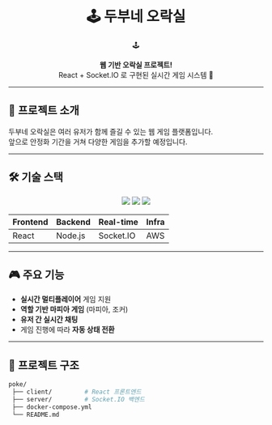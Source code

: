 <h1 align="center">
  🕹️ 두부네 오락실  
</h1>

<p align="center">
 🕹️
</p>

<p align="center">
  <b>웹 기반 오락실 프로젝트!</b>  
  <br/>
  React + Socket.IO 로 구현된 실시간 게임 시스템 🎯
</p>

---

## 🚀 프로젝트 소개
두부네 오락실은 여러 유저가 함께 즐길 수 있는 웹 게임 플랫폼입니다.  
앞으로 안정화 기간을 거쳐 다양한 게임을 추가할 예정입니다.  

---

## 🛠️ 기술 스택

<p align="center">
  <img src="https://img.shields.io/badge/React-61DAFB?style=for-the-badge&logo=react&logoColor=black"/>
  <img src="https://img.shields.io/badge/Socket.IO-010101?style=for-the-badge&logo=socket.io&logoColor=white"/>
  <img src="https://img.shields.io/badge/Docker-2496ED?style=for-the-badge&logo=docker&logoColor=white"/>
</p>

| Frontend  | Backend   | Real-time | Infra |
|-----------|-----------|-----------|-------|
| React     |  Node.js  | Socket.IO | AWS   |

---

## 🎮 주요 기능
- **실시간 멀티플레이어** 게임 지원  
- **역할 기반 마피아 게임** (마피아, 조커)  
- **유저 간 실시간 채팅**  
- 게임 진행에 따라 **자동 상태 전환**  

---

## 📂 프로젝트 구조
```bash
poke/
 ├── client/         # React 프론트엔드
 ├── server/         # Socket.IO 백엔드
 ├── docker-compose.yml
 └── README.md
